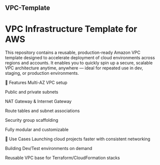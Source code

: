 ## VPC-Template
# VPC Infrastructure Template for AWS
This repository contains a reusable, production-ready Amazon VPC template designed to accelerate deployment of cloud environments across regions and accounts. It enables you to quickly spin up a secure, scalable VPC architecture anytime, anywhere — ideal for repeated use in dev, staging, or production environments.

🚀 Features
Multi-AZ VPC setup

Public and private subnets

NAT Gateway & Internet Gateway

Route tables and subnet associations

Security group scaffolding

Fully modular and customizable

🎯 Use Cases
Launching cloud projects faster with consistent networking

Building Dev/Test environments on demand

Reusable VPC base for Terraform/CloudFormation stacks
